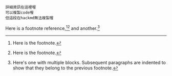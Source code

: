 ```
詳細資訊在這裡喔
可以複製code喔
但這段在hackmd無法複製喔
```


Here is a footnote reference,[^1][^2] and another.[^longnote]

[^1]: Here is the footnote.
[^2]: Here is the footnote.
[^longnote]: Here's one with multiple blocks.
    Subsequent paragraphs are indented to show that they
belong to the previous footnote.



